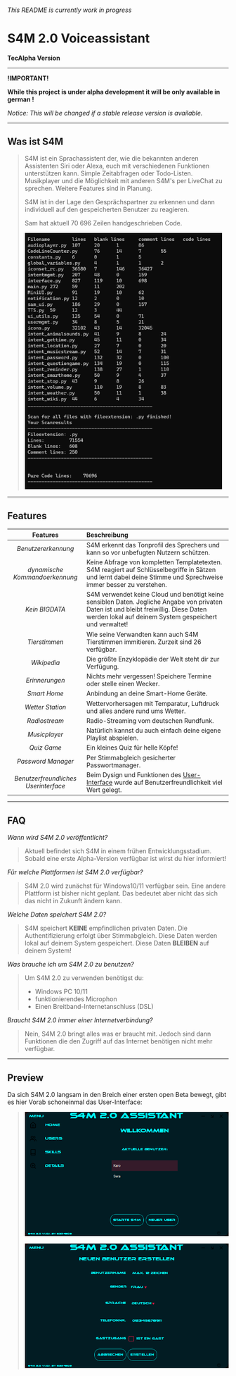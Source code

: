 ###### This README is currently work in progress ######

# S4M 2.0 Voiceassistant #

**TecAlpha Version**

---
**!IMPORTANT!**

**While this project is under alpha development it will be only available in german !**

*Notice: This will be changed if a stable release version is available.*

---

## Was ist S4M ##

> S4M ist ein Sprachassistent der, wie die bekannten anderen Assistenten Siri oder Alexa, euch mit verschiedenen Funktionen unterstützen kann. Simple Zeitabfragen oder Todo-Listen. Musikplayer und die Möglichkeit mit anderen S4M's per LiveChat zu sprechen. Weitere Features sind in Planung.
>
>S4M ist in der Lage den Gesprächspartner zu erkennen und dann individuell auf den gespeicherten Benutzer zu reagieren.
>
>Sam hat aktuell 70 696 Zeilen handgeschrieben Code.
>
> ![codeline](assets/ScreenShot/_small.png)

---

## Features ##

| **Features** |**Beschreibung**|
|:------:|:--------|
|*Benutzererkennung*| S4M erkennt das Tonprofil des Sprechers und kann so vor unbefugten Nutzern schützen.|
|*dynamische Kommandoerkennung*|Keine Abfrage von kompletten Templatetexten. S4M reagiert auf Schlüsselbegriffe in Sätzen und lernt dabei deine Stimme und Sprechweise immer besser zu verstehen.|
|*Kein BIGDATA*| S4M verwendet keine Cloud und benötigt keine sensiblen Daten. Jegliche Angabe von privaten Daten ist und bleibt freiwillig. Diese Daten werden lokal auf deinem System gespeichert und verwaltet!|
|*Tierstimmen*| Wie seine Verwandten kann auch S4M Tierstimmen immitieren. Zurzeit sind 26 verfügbar.|
|*Wikipedia*|Die größte Enzyklopädie der Welt steht dir zur Verfügung.|
|*Erinnerungen*|Nichts mehr vergessen! Speichere Termine oder stelle einen Wecker.|
|*Smart Home*| Anbindung an deine Smart-Home Geräte.|
|*Wetter Station*|Wettervorhersagen mit Temparatur, Luftdruck und alles andere rund ums Wetter.|
|*Radiostream*|Radio-Streaming vom deutschen Rundfunk.|
|*Musicplayer*|Natürlich kannst du auch einfach deine eigene Playlist abspielen.|
|*Quiz Game*| Ein kleines Quiz für helle Köpfe!|
|*Password Manager*| Per Stimmabgleich gesicherter Passwortmanager.|
|*Benutzerfreundliches Userinterface*| Beim Dysign und Funktionen des [User-Interface](https://github.com/sera619/S4M-2.0#preview) wurde auf Benutzerfreundlichkeit viel Wert gelegt.|

---

## FAQ ##

*Wann wird S4M 2.0 veröffentlicht?*
> Aktuell befindet sich S4M in einem frühen Entwicklungsstadium. Sobald eine erste Alpha-Version verfügbar ist wirst du hier informiert!

*Für welche Plattformen ist S4M 2.0 verfügbar?*
> S4M 2.0 wird zunächst für Windows10/11 verfügbar sein. Eine andere Plattform ist bisher nicht geplant. Das bedeutet aber nicht das sich das nicht in Zukunft ändern kann.

*Welche Daten speichert S4M 2.0?*
>S4M speichert **KEINE** empfindlichen privaten Daten. Die Authentifizierung erfolgt über Stimmabgleich. Diese Daten werden lokal auf deinem System gespeichert. Diese Daten **BLEIBEN** auf deinem System!

*Was brauche ich um S4M 2.0 zu benutzen?*
>Um S4M 2.0 zu verwenden benötigst du:
>
> - Windows PC 10/11
> - funktionierendes Microphon
> - Einen Breitband-Internetanschluss (DSL)

*Braucht S4M 2.0 immer einer Internetverbindung?*
>Nein, S4M 2.0 bringt alles was er braucht mit. Jedoch sind dann Funktionen die den Zugriff auf das Internet benötigen nicht mehr verfügbar.

---

## Preview ##

Da sich S4M 2.0 langsam in den Breich einer ersten open Beta bewegt, gibt es hier Vorab schoneinmal das User-Interface:
>
   > ![mainmenu](assets/ScreenShot/mainmanu.png)
>
   > ![usermanagement](assets/ScreenShot/usermgm.png)

